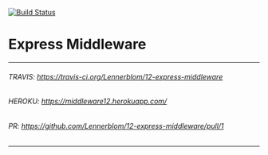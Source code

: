 [![Build Status](https://travis-ci.org/Lennerblom/12-express-middleware.svg?branch=master)](https://travis-ci.org/Lennerblom/12-express-middleware)
# Express Middleware
___
###### TRAVIS: https://travis-ci.org/Lennerblom/12-express-middleware
###### HEROKU: https://middleware12.herokuapp.com/
###### PR: https://github.com/Lennerblom/12-express-middleware/pull/1
___